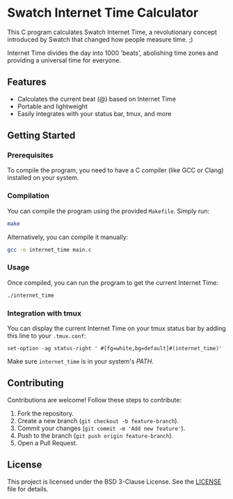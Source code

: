 # Swatch Internet Time Calculator

This C program calculates Swatch Internet Time, a revolutionary concept introduced by Swatch that changed how people measure time. ;) 

Internet Time divides the day into 1000 'beats', abolishing time zones and providing a universal time for everyone.

## Features

- Calculates the current beat (@) based on Internet Time
- Portable and lightweight
- Easily integrates with your status bar, tmux, and more

## Getting Started

### Prerequisites

To compile the program, you need to have a C compiler (like GCC or Clang) installed on your system.

### Compilation

You can compile the program using the provided `Makefile`. Simply run:

```bash
make
```

Alternatively, you can compile it manually:

```bash
gcc -o internet_time main.c
```

### Usage

Once compiled, you can run the program to get the current Internet Time:

```bash
./internet_time
```

### Integration with tmux

You can display the current Internet Time on your tmux status bar by adding this line to your `.tmux.conf`:

```tmux
set-option -ag status-right ' #[fg=white,bg=default]#(internet_time)'
```

Make sure `internet_time` is in your system's *PATH*.

## Contributing

Contributions are welcome! Follow these steps to contribute:

1. Fork the repository.
2. Create a new branch (`git checkout -b feature-branch`).
3. Commit your changes (`git commit -m 'Add new feature'`).
4. Push to the branch (`git push origin feature-branch`).
5. Open a Pull Request.

## License

This project is licensed under the BSD 3-Clause License. See the [LICENSE](LICENSE) file for details.

